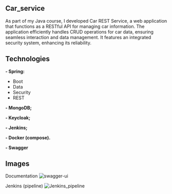 ## **Car_service**

As part of my Java course, I developed Car REST Service, a web application that functions as a RESTful API for managing car information. The application efficiently handles CRUD operations for car data, ensuring seamless interaction and data management. It features an integrated security system, enhancing its reliability.

## **Technologies**
**- Spring:**

 - Boot
 - Data
 - Security
 - REST
 
**- MongoDB;**

**- Keycloak;**

**- Jenkins;**

**- Docker (compose).**

**- Swagger**

## Images

Documentation
![swagger-ui](https://github.com/MrKotula/Car_service/assets/112800570/51255a3b-4af7-4e05-96be-8c606ee7a54b)

Jenkins (pipeline)
![Jenkins_pipeline](https://github.com/MrKotula/Car_service/assets/112800570/ff2e88be-95ca-4020-a793-c4187bd582c6)
